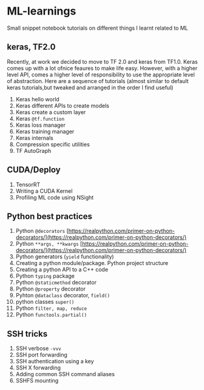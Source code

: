 # ML-learnings
Small snippet notebook tutorials on different things I learnt related to ML

## keras, TF2.0
Recently, at work we decided to move to TF 2.0 and keras from TF1.0. Keras comes up with a lot ofnice feaures to make life easy. However, with a higher level API, comes a higher level of responsibility to use the appropriate level of abstraction. Here are a sequence of tutorials (almost similar to default keras tutorials,but tweaked and arranged in the order I find useful) 

1. Keras hello world
2. Keras different APIs to create models
3. Keras create a custom layer
4. Keras `@tf.function`
5. Keras loss manager
6. Keras training manager
7. Keras internals
8. Compression specific utilities
9. TF AutoGraph


## CUDA/Deploy
1. TensorRT
2. Writing a CUDA Kernel
3. Profiling ML code using NSight

## Python best practices
1. Python `@decorators` [https://realpython.com/primer-on-python-decorators/](https://realpython.com/primer-on-python-decorators/)
2. Python `**args, **kwargs` [https://realpython.com/primer-on-python-decorators/](https://realpython.com/primer-on-python-decorators/)
3. Python generators (`yield` functionality)
4. Creating a python module/package. Python project structure
5. Creating a python API to a C++ code
6. Python `typing` package
7. Python `@staticmethod` decorator
8. Python `@property` decorator
9. Pyhton `@dataclass` decorator, `field()`
10. python classes `super()`
11. Python `filter, map, reduce`
12. Python `functools.partial()`

## SSH tricks
1. SSH verbose `-vvv`
2. SSH port forwarding
3. SSH authentication using a key
4. SSH X forwarding
5. Adding common SSH command aliases
6. SSHFS mounting
